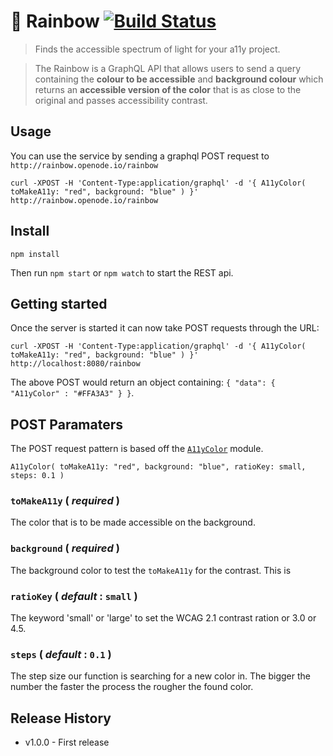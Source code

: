 # 🌈 Rainbow   [![Build Status](https://travis-ci.org/alex-page/rainbow.svg?branch=master)](https://travis-ci.org/alex-page/rainbow)

> Finds the accessible spectrum of light for your a11y project.

> The Rainbow is a GraphQL API that allows users to send a query containing the **colour to be accessible** and **background colour** which returns an **accessible version of the color** that is as close to the original and passes accessibility contrast. 


## Usage
You can use the service by sending a graphql POST request to `http://rainbow.openode.io/rainbow`
```
curl -XPOST -H 'Content-Type:application/graphql' -d '{ A11yColor( toMakeA11y: "red", background: "blue" ) }' http://rainbow.openode.io/rainbow
```

## Install

```shell
npm install
```
Then run `npm start` or `npm watch` to start the REST api.


## Getting started
Once the server is started it can now take POST requests through the URL:

```
curl -XPOST -H 'Content-Type:application/graphql' -d '{ A11yColor( toMakeA11y: "red", background: "blue" ) }' http://localhost:8080/rainbow
```
The above POST would return an object containing: `{ "data": { "A11yColor" : "#FFA3A3" } }`.


## POST Paramaters
The POST request pattern is based off the [`A11yColor`](https://www.npmjs.com/package/a11ycolor) module.
```
A11yColor( toMakeA11y: "red", background: "blue", ratioKey: small, steps: 0.1 )
```

### `toMakeA11y` ( *required* )
The color that is to be made accessible on the background.

### `background` ( *required* )
The background color to test the `toMakeA11y` for the contrast.
This is 

### `ratioKey` ( *default* : `small` )
The keyword 'small' or 'large' to set the WCAG 2.1 contrast ration or 3.0 or 4.5.

### `steps` ( *default* : `0.1` )
The step size our function is searching for a new color in. The bigger the number the faster the process the rougher the found color. 


## Release History

* v1.0.0 - First release
